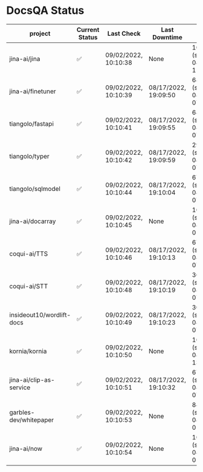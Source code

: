 # DocsQA Status

|         project         |Current Status|     Last Check     |   Last Downtime    |              % Uptime              |
|-------------------------|--------------|--------------------|--------------------|------------------------------------|
|jina-ai/jina             |✅            |09/02/2022, 10:10:38|None                |100.000 (since 08/29/2022, 11:24:14)|
|jina-ai/finetuner        |✅            |09/02/2022, 10:10:39|08/17/2022, 19:09:50|685.981 (since 08/15/2022, 07:09:42)|
|tiangolo/fastapi         |✅            |09/02/2022, 10:10:41|08/17/2022, 19:09:55|685.955 (since 08/15/2022, 07:09:42)|
|tiangolo/typer           |✅            |09/02/2022, 10:10:42|08/17/2022, 19:09:59|29.494 (since 08/15/2022, 07:09:42) |
|tiangolo/sqlmodel        |✅            |09/02/2022, 10:10:44|08/17/2022, 19:10:04|67.406 (since 08/15/2022, 07:09:42) |
|jina-ai/docarray         |✅            |09/02/2022, 10:10:45|None                |100.000 (since 08/24/2022, 01:39:12)|
|coqui-ai/TTS             |✅            |09/02/2022, 10:10:46|08/17/2022, 19:10:13|67.378 (since 08/15/2022, 07:09:42) |
|coqui-ai/STT             |✅            |09/02/2022, 10:10:48|08/17/2022, 19:10:19|363.083 (since 08/15/2022, 07:09:42)|
|insideout10/wordlift-docs|✅            |09/02/2022, 10:10:49|08/17/2022, 19:10:23|300.672 (since 08/15/2022, 07:09:42)|
|kornia/kornia            |✅            |09/02/2022, 10:10:50|None                |100.000 (since 08/30/2022, 13:49:49)|
|jina-ai/clip-as-service  |✅            |09/02/2022, 10:10:51|08/17/2022, 19:10:32|67.458 (since 08/15/2022, 07:09:42) |
|garbles-dev/whitepaper   |✅            |09/02/2022, 10:10:53|None                |84.215 (since 08/24/2022, 01:39:12) |
|jina-ai/now              |✅            |09/02/2022, 10:10:54|None                |100.000 (since 08/24/2022, 01:39:12)|
